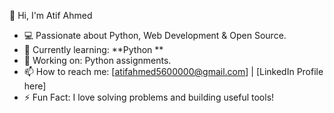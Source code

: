  👋 Hi, I'm Atif Ahmed

- 💻 Passionate about Python, Web Development & Open Source.
- 🔭 Currently learning: **Python **
- 🌱 Working on: Python assignments.
- 📫 How to reach me: [atifahmed5600000@gmail.com] | [LinkedIn Profile here]
- ⚡ Fun Fact: I love solving problems and building useful tools!
<!---
Atif1254/Atif1254 is a ✨ special ✨ repository because its `README.md` (this file) appears on your GitHub profile.
You can click the Preview link to take a look at your changes.
--->
